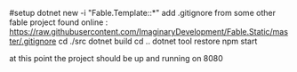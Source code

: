 #setup
dotnet new -i "Fable.Template::*"
add .gitignore from some other fable project found online : https://raw.githubusercontent.com/ImaginaryDevelopment/Fable.Static/master/.gitignore
cd ./src
dotnet build
cd ..
dotnet tool restore
npm start

at this point the project should be up and running on 8080
